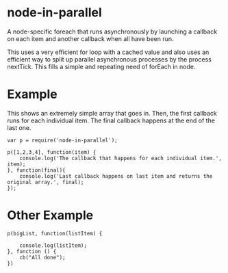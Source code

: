 # node-in-parallel
A node-specific foreach that runs asynchronously by launching a callback on each item and another callback when all have been run.

This uses a very efficient for loop with a cached value and also uses an efficient way to split up parallel asynchronous processes by the process nextTick. This fills a simple and repeating need of forEach in node.

# Example

This shows an extremely simple array that goes in. Then, the first callback runs for each individual item. The final callback happens at the end of the last one.

```
var p = require('node-in-parallel');

p([1,2,3,4], function(item) {
	console.log('The callback that happens for each individual item.', item);
}, function(final){
	console.log('Last callback happens on last item and returns the original array.', final);
});
```

# Other Example


```
p(bigList, function(listItem) {

	console.log(listItem);
}, function () {
	cb("All done");
})
```
